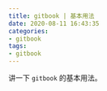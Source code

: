 ```yaml
---
title: gitbook | 基本用法
date: 2020-08-11 16:43:35
categories:
- gitbook
tags:
- gitbook
---
```

讲一下 `gitbook` 的基本用法。

<!-- more -->



